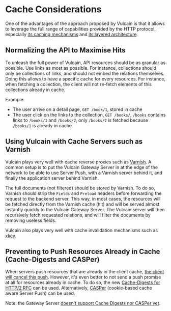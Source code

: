 # Cache Considerations

One of the advantages of the approach proposed by Vulcain is that it allows to leverage the full range of capabilities provided by the HTTP protocol, especially [its caching mechanisms](https://developer.mozilla.org/en-US/docs/Web/HTTP/Caching) and [its layered architecture](https://www.ics.uci.edu/~fielding/pubs/dissertation/rest_arch_style.htm#sec_5_1_6).

## Normalizing the API to Maximise Hits

To unleash the full power of Vulcain, API resources should be as granular as possible. Use links as most as possible. For instance, collections should only be collections of links, and should not embed the relations themselves. Doing this allows to have a specific cache for every resources. For instance, when fetching a collection, the client will not re-fetch elements of this collections already in cache.

Example:

* The user arrive on a detail page, `GET /book/1`, stored in cache
* The user click on the links to the collection, `GET /books/`, `/books` contains links to `/books/1` and `/books/2`, only `/books/2` is fetched because `/books/1` is already in cache

## Using Vulcain with Cache Servers such as Varnish

Vulcain plays very well with cache reverse proxies such as [Varnish](https://varnish-cache.org/).
A common setup is to put the Vulcain Gateway Server in at the edge of the network to be able to use Server Push, with a Varnish server behind it, and finally the application server behind Varnish.

The full documents (not filtered) should be stored by Varnish. To do so, Varnish should strip the `Fields` and `Preload` headers before forwarding the request to the backend server.
This way, in most cases, the resources will be fetched directly from the Varnish cache (hit) and will be served almost instantly quickly to the Vulcain Gateway Server. The Vulcain server will then recursively fetch requested relations, and will filter the documents by removing useless fields.

Vulcain also plays very well with cache invalidation mechanisms such as [xkey](https://github.com/varnish/varnish-modules/blob/master/src/vmod_xkey.vcc).

## Preventing to Push Resources Already in Cache (Cache-Digests and CASPer)

When servers push resources that are already in the client cache, [the client will cancel this push](https://tools.ietf.org/html/rfc7540#section-8.2.2).
However, it's even better to not send a push promise at all for resources already in cache. To do so, the new [Cache-Digests for HTTP/2 RFC](https://httpwg.org/http-extensions/cache-digest.html) can be used. Alternatively, [CASPer](https://h2o.examp1e.net/configure/http2_directives.html#http2-casper) (cookie-based cache aware Server Push) can be used.

Note: the Gateway Server [doesn't support Cache Digests nor CASPer yet](https://github.com/dunglas/vulcain/issues/1).
